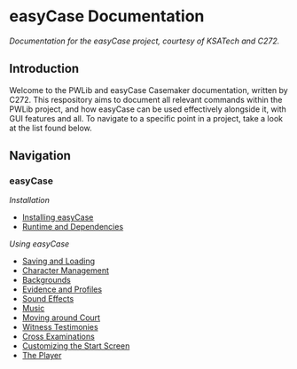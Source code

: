 # easyCase Documentation
*Documentation for the easyCase project, courtesy of KSATech and C272.*

## Introduction
Welcome to the PWLib and easyCase Casemaker documentation, written by C272. This respository aims to document all relevant commands within the PWLib project, and how easyCase can be used effectively alongside it, with GUI features and all. To navigate to a specific point in a project, take a look at the list found below.

## Navigation
### easyCase
*Installation*
- [Installing easyCase](http://github.com/c272/easycase-docs/wiki/installing-easycase)
- [Runtime and Dependencies](http://github.com/c272/easycase-docs/wiki/runtime-and-dependencies)

*Using easyCase*
- [Saving and Loading]()
- [Character Management]()
- [Backgrounds]()
- [Evidence and Profiles]()
- [Sound Effects]()
- [Music]()
- [Moving around Court]()
- [Witness Testimonies]()
- [Cross Examinations]()
- [Customizing the Start Screen]()
- [The Player]()
